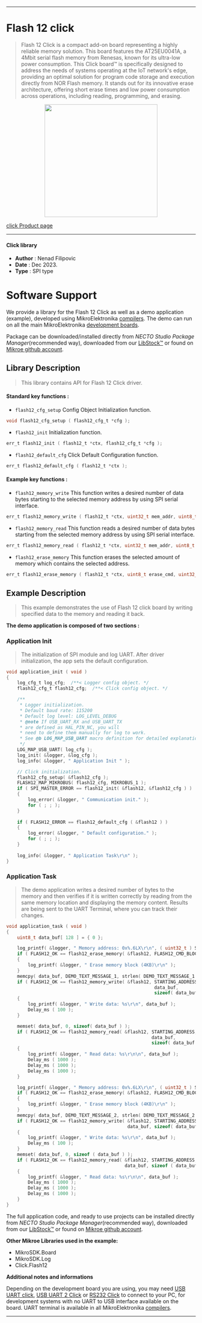 
---
# Flash 12 click

> Flash 12 Click is a compact add-on board representing a highly reliable memory solution. This board features the AT25EU0041A, a 4Mbit serial flash memory from Renesas, known for its ultra-low power consumption. This Click board™ is specifically designed to address the needs of systems operating at the IoT network's edge, providing an optimal solution for program code storage and execution directly from NOR Flash memory. It stands out for its innovative erase architecture, offering short erase times and low power consumption across operations, including reading, programming, and erasing.

<p align="center">
  <img src="https://download.mikroe.com/images/click_for_ide/flash12_click.png" height=300px>
</p>

[click Product page](https://www.mikroe.com/flash-12-click)

---


#### Click library

- **Author**        : Nenad Filipovic
- **Date**          : Dec 2023.
- **Type**          : SPI type


# Software Support

We provide a library for the Flash 12 Click
as well as a demo application (example), developed using MikroElektronika
[compilers](https://www.mikroe.com/necto-studio).
The demo can run on all the main MikroElektronika [development boards](https://www.mikroe.com/development-boards).

Package can be downloaded/installed directly from *NECTO Studio Package Manager*(recommended way), downloaded from our [LibStock&trade;](https://libstock.mikroe.com) or found on [Mikroe github account](https://github.com/MikroElektronika/mikrosdk_click_v2/tree/master/clicks).

## Library Description

> This library contains API for Flash 12 Click driver.

#### Standard key functions :

- `flash12_cfg_setup` Config Object Initialization function.
```c
void flash12_cfg_setup ( flash12_cfg_t *cfg );
```

- `flash12_init` Initialization function.
```c
err_t flash12_init ( flash12_t *ctx, flash12_cfg_t *cfg );
```

- `flash12_default_cfg` Click Default Configuration function.
```c
err_t flash12_default_cfg ( flash12_t *ctx );
```

#### Example key functions :

- `flash12_memory_write` This function writes a desired number of data bytes starting to the selected memory address by using SPI serial interface.
```c
err_t flash12_memory_write ( flash12_t *ctx, uint32_t mem_addr, uint8_t *data_in, uint32_t len );
```

- `flash12_memory_read` This function reads a desired number of data bytes starting from the selected memory address by using SPI serial interface.
```c
err_t flash12_memory_read ( flash12_t *ctx, uint32_t mem_addr, uint8_t *data_out, uint32_t len );
```

- `flash12_erase_memory` This function erases the selected amount of memory which contains the selected address.
```c
err_t flash12_erase_memory ( flash12_t *ctx, uint8_t erase_cmd, uint32_t mem_addr );
```

## Example Description

> This example demonstrates the use of Flash 12 click board 
> by writing specified data to the memory and reading it back.

**The demo application is composed of two sections :**

### Application Init

> The initialization of SPI module and log UART.
> After driver initialization, the app sets the default configuration.

```c
void application_init ( void )
{
    log_cfg_t log_cfg;  /**< Logger config object. */
    flash12_cfg_t flash12_cfg;  /**< Click config object. */

    /** 
     * Logger initialization.
     * Default baud rate: 115200
     * Default log level: LOG_LEVEL_DEBUG
     * @note If USB_UART_RX and USB_UART_TX 
     * are defined as HAL_PIN_NC, you will 
     * need to define them manually for log to work. 
     * See @b LOG_MAP_USB_UART macro definition for detailed explanation.
     */
    LOG_MAP_USB_UART( log_cfg );
    log_init( &logger, &log_cfg );
    log_info( &logger, " Application Init " );

    // Click initialization.
    flash12_cfg_setup( &flash12_cfg );
    FLASH12_MAP_MIKROBUS( flash12_cfg, MIKROBUS_1 );
    if ( SPI_MASTER_ERROR == flash12_init( &flash12, &flash12_cfg ) )
    {
        log_error( &logger, " Communication init." );
        for ( ; ; );
    }
    
    if ( FLASH12_ERROR == flash12_default_cfg ( &flash12 ) )
    {
        log_error( &logger, " Default configuration." );
        for ( ; ; );
    }
    
    log_info( &logger, " Application Task\r\n" );
}
```

### Application Task

> The demo application writes a desired number of bytes to the memory 
> and then verifies if it is written correctly by reading 
> from the same memory location and displaying the memory content.
> Results are being sent to the UART Terminal, where you can track their changes.

```c
void application_task ( void )
{
    uint8_t data_buf[ 128 ] = { 0 };

    log_printf( &logger, " Memory address: 0x%.6LX\r\n", ( uint32_t ) STARTING_ADDRESS );
    if ( FLASH12_OK == flash12_erase_memory( &flash12, FLASH12_CMD_BLOCK_ERASE_4KB, STARTING_ADDRESS ) )
    {
        log_printf( &logger, " Erase memory block (4KB)\r\n" );
    }
    memcpy( data_buf, DEMO_TEXT_MESSAGE_1, strlen( DEMO_TEXT_MESSAGE_1 ) );
    if ( FLASH12_OK == flash12_memory_write( &flash12, STARTING_ADDRESS, 
                                                       data_buf, 
                                                       sizeof( data_buf ) ) )
    {
        log_printf( &logger, " Write data: %s\r\n", data_buf );
        Delay_ms ( 100 );
    }

    memset( data_buf, 0, sizeof( data_buf ) );
    if ( FLASH12_OK == flash12_memory_read( &flash12, STARTING_ADDRESS, 
                                                      data_buf, 
                                                      sizeof( data_buf ) ) )
    {
        log_printf( &logger, " Read data: %s\r\n\n", data_buf );
        Delay_ms ( 1000 );
        Delay_ms ( 1000 );
        Delay_ms ( 1000 );
    }

    log_printf( &logger, " Memory address: 0x%.6LX\r\n", ( uint32_t ) STARTING_ADDRESS );
    if ( FLASH12_OK == flash12_erase_memory( &flash12, FLASH12_CMD_BLOCK_ERASE_4KB, STARTING_ADDRESS ) )
    {
        log_printf( &logger, " Erase memory block (4KB)\r\n" );
    }
    memcpy( data_buf, DEMO_TEXT_MESSAGE_2, strlen( DEMO_TEXT_MESSAGE_2 ) );
    if ( FLASH12_OK == flash12_memory_write( &flash12, STARTING_ADDRESS, 
                                             data_buf, sizeof( data_buf ) ) )
    {
        log_printf( &logger, " Write data: %s\r\n", data_buf );
        Delay_ms ( 100 );
    }
    memset( data_buf, 0, sizeof ( data_buf ) );
    if ( FLASH12_OK == flash12_memory_read( &flash12, STARTING_ADDRESS, 
                                            data_buf, sizeof ( data_buf ) ) )
    {
        log_printf( &logger, " Read data: %s\r\n\n", data_buf );
        Delay_ms ( 1000 );
        Delay_ms ( 1000 );
        Delay_ms ( 1000 );
    }
}
```

The full application code, and ready to use projects can be installed directly from *NECTO Studio Package Manager*(recommended way), downloaded from our [LibStock&trade;](https://libstock.mikroe.com) or found on [Mikroe github account](https://github.com/MikroElektronika/mikrosdk_click_v2/tree/master/clicks).

**Other Mikroe Libraries used in the example:**

- MikroSDK.Board
- MikroSDK.Log
- Click.Flash12

**Additional notes and informations**

Depending on the development board you are using, you may need
[USB UART click](https://www.mikroe.com/usb-uart-click),
[USB UART 2 Click](https://www.mikroe.com/usb-uart-2-click) or
[RS232 Click](https://www.mikroe.com/rs232-click) to connect to your PC, for
development systems with no UART to USB interface available on the board. UART
terminal is available in all MikroElektronika
[compilers](https://shop.mikroe.com/compilers).

---
